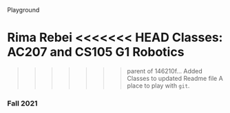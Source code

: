 Playground

Rima Rebei
<<<<<<< HEAD
Classes: AC207 and CS105
G1 Robotics
=======

>>>>>>> parent of 146210f... Added Classes to updated Readme file
A place to play with `git`.

### Fall 2021
